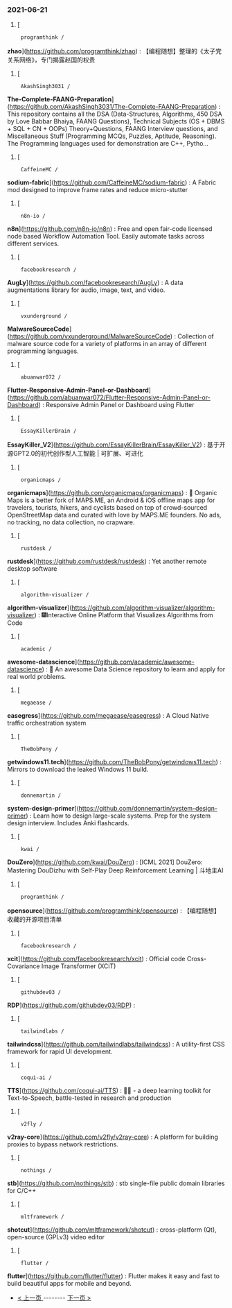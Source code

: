 ### 2021-06-21 
1. [
    

        programthink /
**zhao**](https://github.com/programthink/zhao) : 【编程随想】整理的《太子党关系网络》，专门揭露赵国的权贵
1. [
    

        AkashSingh3031 /
**The-Complete-FAANG-Preparation**](https://github.com/AkashSingh3031/The-Complete-FAANG-Preparation) : This repository contains all the DSA (Data-Structures, Algorithms, 450 DSA by Love Babbar Bhaiya, FAANG Questions), Technical Subjects (OS + DBMS + SQL + CN + OOPs) Theory+Questions, FAANG Interview questions, and Miscellaneous Stuff (Programming MCQs, Puzzles, Aptitude, Reasoning). The Programming languages used for demonstration are C++, Pytho…
1. [
    

        CaffeineMC /
**sodium-fabric**](https://github.com/CaffeineMC/sodium-fabric) : A Fabric mod designed to improve frame rates and reduce micro-stutter
1. [
    

        n8n-io /
**n8n**](https://github.com/n8n-io/n8n) : Free and open fair-code licensed node based Workflow Automation Tool. Easily automate tasks across different services.
1. [
    

        facebookresearch /
**AugLy**](https://github.com/facebookresearch/AugLy) : A data augmentations library for audio, image, text, and video.
1. [
    

        vxunderground /
**MalwareSourceCode**](https://github.com/vxunderground/MalwareSourceCode) : Collection of malware source code for a variety of platforms in an array of different programming languages.
1. [
    

        abuanwar072 /
**Flutter-Responsive-Admin-Panel-or-Dashboard**](https://github.com/abuanwar072/Flutter-Responsive-Admin-Panel-or-Dashboard) : Responsive Admin Panel or Dashboard using Flutter
1. [
    

        EssayKillerBrain /
**EssayKiller_V2**](https://github.com/EssayKillerBrain/EssayKiller_V2) : 基于开源GPT2.0的初代创作型人工智能 | 可扩展、可进化
1. [
    

        organicmaps /
**organicmaps**](https://github.com/organicmaps/organicmaps) : 🍃 Organic Maps is a better fork of MAPS.ME, an Android & iOS offline maps app for travelers, tourists, hikers, and cyclists based on top of crowd-sourced OpenStreetMap data and curated with love by MAPS.ME founders. No ads, no tracking, no data collection, no crapware.
1. [
    

        rustdesk /
**rustdesk**](https://github.com/rustdesk/rustdesk) : Yet another remote desktop software
1. [
    

        algorithm-visualizer /
**algorithm-visualizer**](https://github.com/algorithm-visualizer/algorithm-visualizer) : 🎆Interactive Online Platform that Visualizes Algorithms from Code
1. [
    

        academic /
**awesome-datascience**](https://github.com/academic/awesome-datascience) : 📝 An awesome Data Science repository to learn and apply for real world problems.
1. [
    

        megaease /
**easegress**](https://github.com/megaease/easegress) : A Cloud Native traffic orchestration system
1. [
    

        TheBobPony /
**getwindows11.tech**](https://github.com/TheBobPony/getwindows11.tech) : Mirrors to download the leaked Windows 11 build.
1. [
    

        donnemartin /
**system-design-primer**](https://github.com/donnemartin/system-design-primer) : Learn how to design large-scale systems. Prep for the system design interview. Includes Anki flashcards.
1. [
    

        kwai /
**DouZero**](https://github.com/kwai/DouZero) : [ICML 2021] DouZero: Mastering DouDizhu with Self-Play Deep Reinforcement Learning | 斗地主AI
1. [
    

        programthink /
**opensource**](https://github.com/programthink/opensource) : 【编程随想】收藏的开源项目清单
1. [
    

        facebookresearch /
**xcit**](https://github.com/facebookresearch/xcit) : Official code Cross-Covariance Image Transformer (XCiT)
1. [
    

        githubdev03 /
**RDP**](https://github.com/githubdev03/RDP) : 
1. [
    

        tailwindlabs /
**tailwindcss**](https://github.com/tailwindlabs/tailwindcss) : A utility-first CSS framework for rapid UI development.
1. [
    

        coqui-ai /
**TTS**](https://github.com/coqui-ai/TTS) : 🐸💬 - a deep learning toolkit for Text-to-Speech, battle-tested in research and production
1. [
    

        v2fly /
**v2ray-core**](https://github.com/v2fly/v2ray-core) : A platform for building proxies to bypass network restrictions.
1. [
    

        nothings /
**stb**](https://github.com/nothings/stb) : stb single-file public domain libraries for C/C++
1. [
    

        mltframework /
**shotcut**](https://github.com/mltframework/shotcut) : cross-platform (Qt), open-source (GPLv3) video editor
1. [
    

        flutter /
**flutter**](https://github.com/flutter/flutter) : Flutter makes it easy and fast to build beautiful apps for mobile and beyond. 

- [ < 上一页 ](https://github.com/able8/github-trending-daily-record/blob/master/2021-06-20.md) -------- [ 下一页 > ](https://github.com/able8/github-trending-daily-record/blob/master/2021-06-22.md)